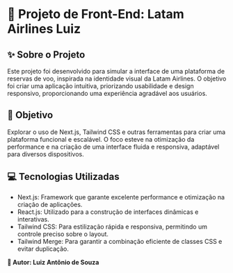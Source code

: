# 🚀 Projeto de Front-End: Latam Airlines Luiz

## ✨ Sobre o Projeto
Este projeto foi desenvolvido para simular a interface de uma plataforma de reservas de voo, inspirada na identidade visual da Latam Airlines. O objetivo foi criar uma aplicação intuitiva, priorizando usabilidade e design responsivo, proporcionando uma experiência agradável aos usuários.

## 🎯 Objetivo
Explorar o uso de Next.js, Tailwind CSS e outras ferramentas para criar uma plataforma funcional e escalável. O foco esteve na otimização da performance e na criação de uma interface fluida e responsiva, adaptável para diversos dispositivos.

## 💻 Tecnologias Utilizadas
- Next.js: Framework que garante excelente performance e otimização na criação de aplicações.
- React.js: Utilizado para a construção de interfaces dinâmicas e interativas.
- Tailwind CSS: Para estilização rápida e responsiva, permitindo um controle preciso sobre o layout.
- Tailwind Merge: Para garantir a combinação eficiente de classes CSS e evitar duplicação.


**📌 Autor: Luiz Antônio de Souza**
